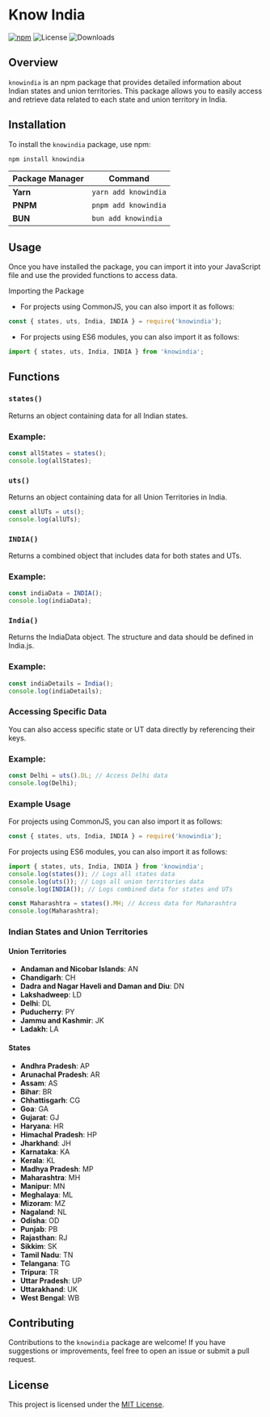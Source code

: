 # Know India

[![npm](https://img.shields.io/npm/v/knowindia.svg)](https://www.npmjs.com/package/knowindia)
![License](https://img.shields.io/npm/l/knowindia.svg)
![Downloads](https://img.shields.io/npm/dt/knowindia.svg)

## Overview

`knowindia` is an npm package that provides detailed information about Indian states and union territories. This package allows you to easily access and retrieve data related to each state and union territory in India.

## Installation

To install the `knowindia` package, use npm:

```bash
npm install knowindia
```

| Package Manager | Command              |
| --------------- | -------------------- |
| **Yarn**        | `yarn add knowindia` |
| **PNPM**        | `pnpm add knowindia` |
| **BUN**         | `bun add knowindia`  |

## Usage

Once you have installed the package, you can import it into your JavaScript file and use the provided functions to access data.

Importing the Package

- For projects using CommonJS, you can also import it as follows: 

```javascript
const { states, uts, India, INDIA } = require('knowindia');
```

- For projects using ES6 modules, you can also import it as follows:

```javascript
import { states, uts, India, INDIA } from 'knowindia';
```

## Functions

### `states()`

Returns an object containing data for all Indian states.

### Example:

```javascript
const allStates = states();
console.log(allStates);
```

### `uts()`

Returns an object containing data for all Union Territories in India.

```javascript
const allUTs = uts();
console.log(allUTs);
```

### `INDIA()`

Returns a combined object that includes data for both states and UTs.

### Example:

```javascript
const indiaData = INDIA();
console.log(indiaData);
```

### `India()`

Returns the IndiaData object. The structure and data should be defined in India.js.

### Example:

```javascript
const indiaDetails = India();
console.log(indiaDetails);
```

### Accessing Specific Data

You can also access specific state or UT data directly by referencing their keys.

### Example:

```javascript
const Delhi = uts().DL; // Access Delhi data
console.log(Delhi);
```

### Example Usage

For projects using CommonJS, you can also import it as follows: 

```javascript
const { states, uts, India, INDIA } = require('knowindia');
```


For projects using ES6 modules, you can also import it as follows:

```javascript
import { states, uts, India, INDIA } from 'knowindia';
console.log(states()); // Logs all states data
console.log(uts()); // Logs all union territories data
console.log(INDIA()); // Logs combined data for states and UTs

const Maharashtra = states().MH; // Access data for Maharashtra
console.log(Maharashtra);
```

### Indian States and Union Territories

#### Union Territories

- **Andaman and Nicobar Islands**: AN
- **Chandigarh**: CH
- **Dadra and Nagar Haveli and Daman and Diu**: DN
- **Lakshadweep**: LD
- **Delhi**: DL
- **Puducherry**: PY
- **Jammu and Kashmir**: JK
- **Ladakh**: LA

#### States

- **Andhra Pradesh**: AP
- **Arunachal Pradesh**: AR
- **Assam**: AS
- **Bihar**: BR
- **Chhattisgarh**: CG
- **Goa**: GA
- **Gujarat**: GJ
- **Haryana**: HR
- **Himachal Pradesh**: HP
- **Jharkhand**: JH
- **Karnataka**: KA
- **Kerala**: KL
- **Madhya Pradesh**: MP
- **Maharashtra**: MH
- **Manipur**: MN
- **Meghalaya**: ML
- **Mizoram**: MZ
- **Nagaland**: NL
- **Odisha**: OD
- **Punjab**: PB
- **Rajasthan**: RJ
- **Sikkim**: SK
- **Tamil Nadu**: TN
- **Telangana**: TG
- **Tripura**: TR
- **Uttar Pradesh**: UP
- **Uttarakhand**: UK
- **West Bengal**: WB


## Contributing

Contributions to the `knowindia` package are welcome! If you have suggestions or improvements, feel free to open an issue or submit a pull request.

## License

This project is licensed under the [MIT License](https://github.com/kuntalojha/knowindia/blob/main/LICENSE).